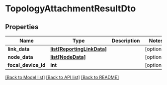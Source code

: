# TopologyAttachmentResultDto

## Properties
Name | Type | Description | Notes
------------ | ------------- | ------------- | -------------
**link_data** | [**list[ReportingLinkData]**](ReportingLinkData.md) |  | [optional] 
**node_data** | [**list[NodeData]**](NodeData.md) |  | [optional] 
**focal_device_id** | **int** |  | [optional] 

[[Back to Model list]](../README.md#documentation-for-models) [[Back to API list]](../README.md#documentation-for-api-endpoints) [[Back to README]](../README.md)

